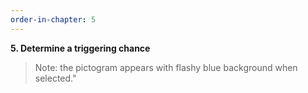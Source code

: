 ```yaml
---
order-in-chapter: 5
---
```


**5. Determine a triggering chance**

> Note: the pictogram appears with flashy blue background when selected."
